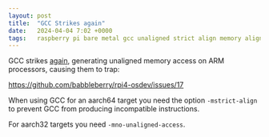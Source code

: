 ```yaml
---
layout: post
title:  "GCC Strikes again"
date:   2024-04-04 7:02 +0000
tags:   raspberry pi bare metal gcc unaligned strict align memory alignment
---
```


GCC strikes [again](/2023/08/26/raspberry-pi-bare-metal-no-unaligned-access.html), generating unaligned memory access on ARM processors, causing them to trap:

https://github.com/babbleberry/rpi4-osdev/issues/17

When using GCC for an aarch64 target you need the option ```-mstrict-align``` to prevent GCC from producing incompatible instructions.

For aarch32 targets you need ```-mno-unaligned-access```.